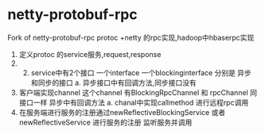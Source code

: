 # netty-protobuf-rpc
Fork of netty-protobuf-rpc
protoc +netty 的rpc实现,hadoop中hbaserpc实现
1. 定义protoc  的service服务,request,response
2. 2. service中有2个接口 一个interface 一个blockinginterface 分别是
异步和同步的接口
		a. 异步接口中有回调方法,同步接口没有
3. 客户端实现channel 这个channel  有BlockingRpcChannel 和 rpcChannel 同接口一样 异步中有回调方法
		a. chanal中实现callmethod  进行远程rpc调用
4. 在服务端进行服务的注册通过newReflectiveBlockingService 或者 newReflectiveService 进行服务的注册 监听服务并调用
